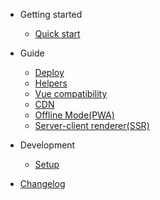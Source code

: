 - Getting started
  - [Quick start](quickstart.md)


- Guide
  - [Deploy](deploy.md)
  - [Helpers](helpers.md)
  - [Vue compatibility](vue.md)
  - [CDN](cdn.md)
  - [Offline Mode(PWA)](pwa.md)
  - [Server-client renderer(SSR)](ssr.md)

- Development
  - [Setup](setup.md)

- [Changelog](changelog.md)
